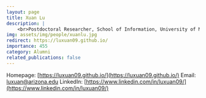 ```yaml
---
layout: page
title: Xuan Lu
description: |
    <br>Postdoctoral Researcher, School of Information, University of Michigan<br>Sep 2019 -- Aug 2023<br><span style='color:blue'>Assistant Professor, The University of Arizona</span>
img: assets/img/people/xuanlu.jpg
redirect: https://luxuan09.github.io/
importance: 455
category: Alumni
related_publications: false
---
```

Homepage: [https://luxuan09.github.io/](https://luxuan09.github.io/)
Email: [luxuan@arizona.edu](mailto:luxuan@arizona.edu)
LinkedIn: [https://www.linkedin.com/in/luxuan09/](https://www.linkedin.com/in/luxuan09/)
